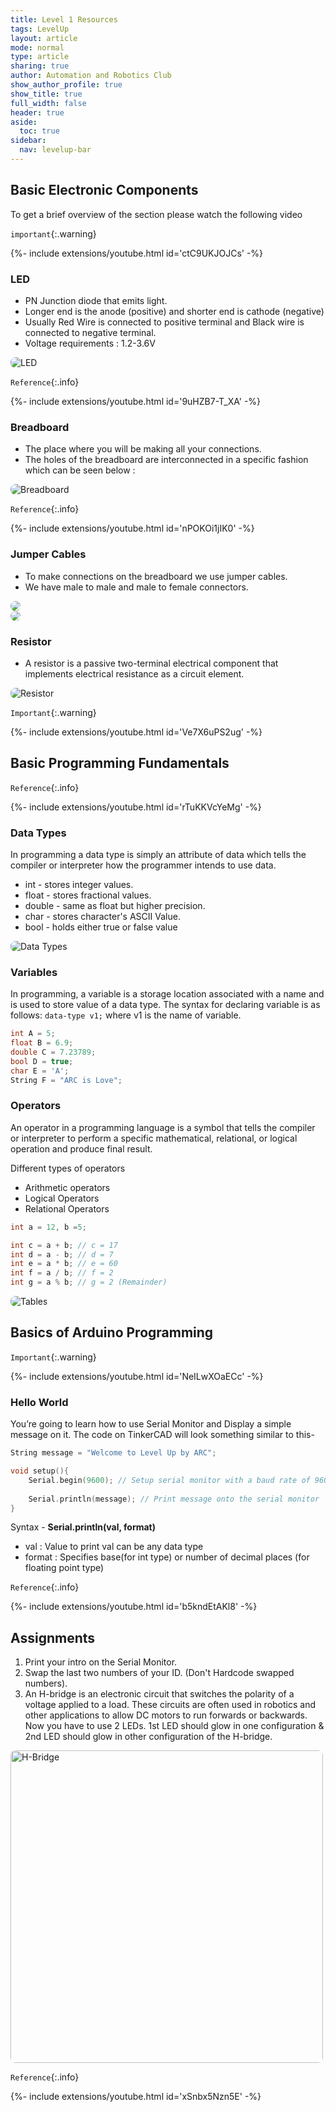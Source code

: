 ```yaml
---
title: Level 1 Resources
tags: LevelUp
layout: article
mode: normal
type: article
sharing: true
author: Automation and Robotics Club
show_author_profile: true
show_title: true
full_width: false
header: true
aside:
  toc: true
sidebar:
  nav: levelup-bar	
---
```

<style>
  img {
  border-radius: 8px;
}
</style>


## Basic Electronic Components
To get a brief overview of the section please watch the following video


`important`{:.warning}
<div>{%- include extensions/youtube.html id='ctC9UKJOJCs' -%}</div>

### LED
- PN Junction diode that emits light.
- Longer end is the anode (positive) and shorter end is cathode (negative)
- Usually Red Wire is connected to positive terminal and Black wire is connected to negative terminal.
- Voltage requirements : 1.2-3.6V

<img src="{{site.baseurl}}/assets/images/resources/Level 1/led.png" alt="LED" width=auto height=auto>


`Reference`{:.info}
<div>{%- include extensions/youtube.html id='9uHZB7-T_XA' -%}</div>



### Breadboard
- The place where you will be making all your connections.
- The holes of the breadboard are interconnected in a specific fashion which can be seen below :

<img src="{{site.baseurl}}/assets/images/resources/Level 1/breadboard.png" alt="Breadboard" width=auto height=auto>


`Reference`{:.info}
<div>{%- include extensions/youtube.html id='nPOKOi1jIK0' -%}</div>



### Jumper Cables
- To make connections on the breadboard we use jumper cables.
- We have male to male and male to female connectors.


<div class="swiper swiper-demo">
  <div class="swiper__wrapper">
    <div class="swiper__slide"><img class="image image" src="{{site.baseurl}}/assets/images/resources/Level 1/jumper1.png"/></div>
    <div class="swiper__slide"><img class="image image" src="{{site.baseurl}}/assets/images/resources/Level 1/jumper2.png"/></div>
  </div>
  <div class="swiper__button swiper__button--prev fas fa-chevron-left"></div>
  <div class="swiper__button swiper__button--next fas fa-chevron-right"></div>
</div>

<style>
.swiper-demo {
  height: auto;
}
</style>
<script>
{%- include scripts/lib/swiper.js -%}
var SOURCES = window.TEXT_VARIABLES.sources;
window.Lazyload.js(SOURCES.jquery, function() {
  $('.swiper-demo').swiper();
});
</script>


### Resistor
- A resistor is a passive two-terminal electrical component that implements electrical resistance as a circuit element.

<img src="{{site.baseurl}}/assets/images/resources/Level 1/resistor.png" alt="Resistor" width=auto height=auto>


`Important`{:.warning}
<div>{%- include extensions/youtube.html id='Ve7X6uPS2ug' -%}</div>

## Basic Programming Fundamentals


`Reference`{:.info}
<div>{%- include extensions/youtube.html id='rTuKKVcYeMg' -%}</div>

### Data Types
In programming a data type is simply an attribute of data which tells the compiler or interpreter how the programmer intends to use data.

- int - stores integer values.
- float - stores fractional values.
- double - same as float but higher precision.
- char - stores character's ASCII Value.
- bool - holds either true or false value

<img src="{{site.baseurl}}/assets/images/resources/Level 1/size.png" alt="Data Types" width=auto height=auto>



### Variables
In programming, a variable is a storage location associated with a name and is used to store value of a data type.
The syntax for declaring variable is as follows:
`data-type v1;`
 where v1 is the name of variable.

```c++
int A = 5;
float B = 6.9;
double C = 7.23789;
bool D = true;
char E = 'A';
String F = "ARC is Love";
```

### Operators
An operator in a programming language is a symbol that tells the compiler or interpreter to perform a specific mathematical, relational, or logical operation and produce final result.

Different types of operators
- Arithmetic operators
- Logical Operators
- Relational Operators

```c++
int a = 12, b =5;

int c = a + b; // c = 17
int d = a - b; // d = 7
int e = a * b; // e = 60
int f = a / b; // f = 2
int g = a % b; // g = 2 (Remainder)
```
<img src="{{site.baseurl}}/assets/images/resources/Level 1/operator.png" alt="Tables" width=auto height=auto>


## Basics of Arduino Programming

`Important`{:.warning}
<div>{%- include extensions/youtube.html id='NeILwXOaECc' -%}</div>

### Hello World
You’re going to learn how to use Serial Monitor and Display a simple message on it.
The code on TinkerCAD will look something similar to this-
```c++
String message = "Welcome to Level Up by ARC";

void setup(){
	Serial.begin(9600); // Setup serial monitor with a baud rate of 9600 bits per second
	
	Serial.println(message); // Print message onto the serial monitor
}
```
Syntax -
**Serial.println(val, format)**
- val : Value to print
val can be any data type
- format : Specifies base(for int type)
or number of decimal places
(for floating point type)


`Reference`{:.info}
<div>{%- include extensions/youtube.html id='b5kndEtAKl8' -%}</div>

## Assignments
1. Print your intro on the Serial Monitor.
2. Swap the last two numbers of your ID. (Don't Hardcode swapped numbers).
3. An H-bridge is an electronic circuit that switches the polarity of a voltage applied to a load. These circuits are often used in robotics and other applications to allow DC motors to run forwards or backwards. Now you have to use 2 LEDs. 1st LED should glow in one configuration & 2nd LED should glow in other configuration of the H-bridge.

<img src="{{site.baseurl}}/assets/images/resources/Level 1/hbridge.png" alt="H-Bridge" height="500">


`Reference`{:.info}
<div>{%- include extensions/youtube.html id='xSnbx5Nzn5E' -%}</div>


<!-- <iframe width="725" height="453" src="https://www.tinkercad.com/embed/157BhnP4Po6?editbtn=1" frameborder="0" marginwidth="0" marginheight="0" scrolling="no"></iframe> -->



